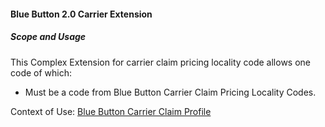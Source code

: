 #### Blue Button 2.0 Carrier Extension


##### Scope and Usage

This Complex Extension for carrier claim pricing locality code allows one code of which:

* Must be a code from Blue Button Carrier Claim Pricing Locality Codes.

Context of Use: [Blue Button Carrier Claim Profile]({{site.data.structuredefinitions.bluebutton-carrier-claim.path}})
